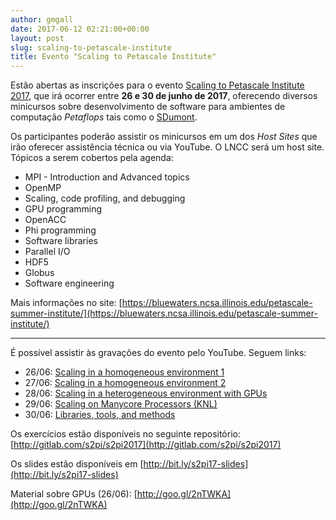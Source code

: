 ```yaml
---
author: gmgall
date: 2017-06-12 02:21:00+00:00
layout: post
slug: scaling-to-petascale-institute
title: Evento "Scaling to Petascale Institute"
---
```


Estão abertas as inscrições para o evento [Scaling to Petascale Institute 2017](http://sdumont.lncc.br/media/Scaling-to-Petascale-Institute-2017.pdf), que irá ocorrer entre **26 e 30 de junho de 2017**, oferecendo diversos minicursos sobre desenvolvimento de software para ambientes de computação *Petaflops* tais como o [SDumont](http://sdumont.lncc.br).

Os participantes poderão assistir os minicursos em um dos *Host Sites* que irão oferecer assistência técnica ou via YouTube. O LNCC será um host site. Tópicos a serem cobertos pela agenda:

* MPI - Introduction and Advanced topics
* OpenMP
* Scaling, code profiling, and debugging
* GPU programming
* OpenACC
* Phi programming
* Software libraries
* Parallel I/O
* HDF5
* Globus
* Software engineering

Mais informações no site: [https://bluewaters.ncsa.illinois.edu/petascale-summer-institute/](https://bluewaters.ncsa.illinois.edu/petascale-summer-institute/)

----------

É possível assistir às gravações do evento pelo YouTube. Seguem links:

* 26/06: [Scaling in a homogeneous environment 1](http://goo.gl/q2nJGG)
* 27/06: [Scaling in a homogeneous environment 2](http://goo.gl/ZmvnwJ)
* 28/06: [Scaling in a heterogeneous environment with GPUs](http://goo.gl/r9wR83)
* 29/06: [Scaling on Manycore Processors (KNL)](http://goo.gl/tGCCnc)
* 30/06: [Libraries, tools, and methods](http://goo.gl/CnQxKS)

Os exercícios estão disponíveis no seguinte repositório:
[http://gitlab.com/s2pi/s2pi2017](http://gitlab.com/s2pi/s2pi2017)

Os slides estão disponíveis em
[http://bit.ly/s2pi17-slides](http://bit.ly/s2pi17-slides)

Material sobre GPUs (26/06): [http://goo.gl/2nTWKA](http://goo.gl/2nTWKA)

